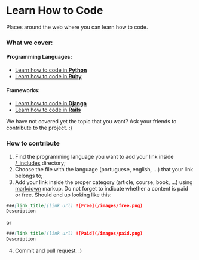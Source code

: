 Learn How to Code
=================

Places around the web where you can learn how to code.

### What we cover:
#### Programming Languages:
* [Learn how to code in **Python**](http://learnhowtocode.in/python/)
* [Learn how to code in **Ruby**](http://learnhowtocode.in/ruby/)

#### Frameworks:
* [Learn how to code in **Django**](http://learnhowtocode.in/django/)
* [Learn how to code in **Rails**](http://learnhowtocode.in/rails/)

We have not covered yet the topic that you want? Ask your friends to contribute to the project. :)

### How to contribute
1. Find the programming language you want to add your link inside [/_includes](https://github.com/recarreira/learnhowtocode.in/tree/master/_includes) directory;
2. Choose the file with the language (portuguese, english, ...) that your link belongs to;
3. Add your link inside the proper category (article, course, book, ...) using [markdown](http://en.wikipedia.org/wiki/Markdown) markup. Do not forget to indicate whether a content is paid or free. Should end up looking like this:

  ```markdown
  ###[link title](link url) ![Free](/images/free.png)
  Description
  ```
  or

  ```markdown
  ###[link title](link url) ![Paid](/images/paid.png)
  Description
  ```

4. Commit and pull request. :)
